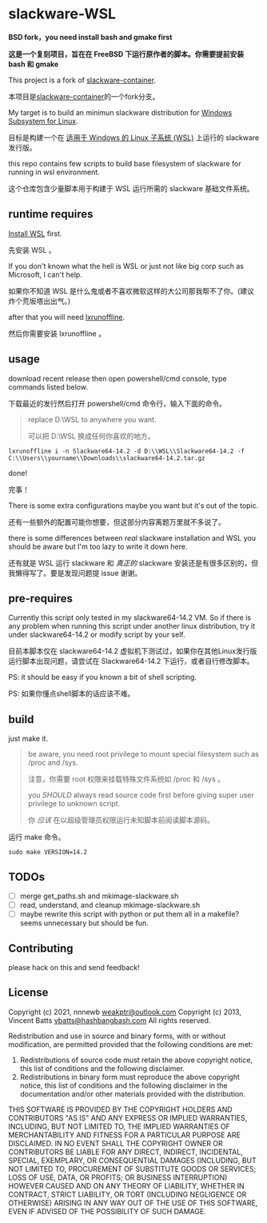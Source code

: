 # slackware-WSL


**BSD fork，you need install bash and gmake first**

**这是一个复刻项目，旨在在 FreeBSD 下运行原作者的脚本。你需要提前安装 bash 和 gmake**

This project is a fork of [slackware-container](https://github.com/vbatts/slackware-container).

本项目是[slackware-container](https://github.com/vbatts/slackware-container)的一个fork分支。

My target is to build an minimun slackware distribution for [Windows Subsystem for Linux](https://docs.microsoft.com/zh-cn/windows/wsl/).

目标是构建一个在 [适用于 Windows 的 Linux 子系统 (WSL)](https://docs.microsoft.com/zh-cn/windows/wsl/) 上运行的 slackware 发行版。

this repo contains few scripts to build base filesystem of slackware for running in wsl environment.

这个仓库包含少量脚本用于构建于 WSL 运行所需的 slackware 基础文件系统。

## runtime requires

[Install WSL](https://docs.microsoft.com/zh-cn/windows/wsl/install-win10) first.

先安装 WSL 。

If you don't known what the hell is WSL or just not like big corp such as Microsoft, I can't help.

如果你不知道 WSL 是什么鬼或者不喜欢微软这样的大公司那我帮不了你。(建议炸个荒坂塔出出气。)

after that you will need [lxrunoffline](https://github.com/DDoSolitary/LxRunOffline).

然后你需要安装 lxrunoffline 。

## usage

download recent release then open powershell/cmd console, type commands listed below.

下载最近的发行然后打开 powershell/cmd 命令行，输入下面的命令。

> replace D:\\WSL to anywhere you want.
>
> 可以把 D:\\WSL 换成任何你喜欢的地方。

```shell
lxrunoffline i -n Slackware64-14.2 -d D:\\WSL\\Slackware64-14.2 -f C:\\Users\\yourname\\Downloads\\slackware64-14.2.tar.gz
```

done!

完事！

There is some extra configurations maybe you want but it's out of the topic.

还有一些额外的配置可能你想要，但这部分内容离题万里就不多说了。

there is some differences between *real* slackware installation and WSL you should be aware but I'm too lazy to write it down here.

还有就是 WSL 运行 slackware 和 *真正的* slackware 安装还是有很多区别的，但我懒得写了。要是发现问题提 issue 谢谢。

## pre-requires

Currently this script only tested in my slackware64-14.2 VM.
So if there is any problem when running this script under another linux distribution,
try it under slackware64-14.2 or modify script by your self.

目前本脚本仅在 slackware64-14.2 虚拟机下测试过，如果你在其他Linux发行版运行脚本出现问题，请尝试在 Slackware64-14.2 下运行，或者自行修改脚本。

PS: it should be easy if you known a bit of shell scripting.

PS: 如果你懂点shell脚本的话应该不难。

## build

just make it.

> be aware, you need root privilege to mount special filesystem such as /proc and /sys.
>
> 注意，你需要 root 权限来挂载特殊文件系统如 /proc 和 /sys 。
>
> you *SHOULD* always read source code first before giving super user privilege to unknown script.
>
> 你 *应该* 在以超级管理员权限运行未知脚本前阅读脚本源码。

运行 make 命令。

```
sudo make VERSION=14.2
```

## TODOs

- [ ] merge get_paths.sh and mkimage-slackware.sh
- [ ] read, understand, and cleanup mkimage-slackware.sh
- [ ] maybe rewrite this script with python or put them all in a makefile? seems unnecessary but should be fun.

## Contributing

please hack on this and send feedback!

## License

Copyright (c) 2021, nnnewb <weakptr@outlook.com>
Copyright (c) 2013, Vincent Batts <vbatts@hashbangbash.com>
All rights reserved.

Redistribution and use in source and binary forms, with or without
modification, are permitted provided that the following conditions are met:

1. Redistributions of source code must retain the above copyright notice, this
   list of conditions and the following disclaimer.
2. Redistributions in binary form must reproduce the above copyright notice,
   this list of conditions and the following disclaimer in the documentation
   and/or other materials provided with the distribution.

THIS SOFTWARE IS PROVIDED BY THE COPYRIGHT HOLDERS AND CONTRIBUTORS "AS IS" AND
ANY EXPRESS OR IMPLIED WARRANTIES, INCLUDING, BUT NOT LIMITED TO, THE IMPLIED
WARRANTIES OF MERCHANTABILITY AND FITNESS FOR A PARTICULAR PURPOSE ARE
DISCLAIMED. IN NO EVENT SHALL THE COPYRIGHT OWNER OR CONTRIBUTORS BE LIABLE FOR
ANY DIRECT, INDIRECT, INCIDENTAL, SPECIAL, EXEMPLARY, OR CONSEQUENTIAL DAMAGES
(INCLUDING, BUT NOT LIMITED TO, PROCUREMENT OF SUBSTITUTE GOODS OR SERVICES;
LOSS OF USE, DATA, OR PROFITS; OR BUSINESS INTERRUPTION) HOWEVER CAUSED AND
ON ANY THEORY OF LIABILITY, WHETHER IN CONTRACT, STRICT LIABILITY, OR TORT
(INCLUDING NEGLIGENCE OR OTHERWISE) ARISING IN ANY WAY OUT OF THE USE OF THIS
SOFTWARE, EVEN IF ADVISED OF THE POSSIBILITY OF SUCH DAMAGE.
